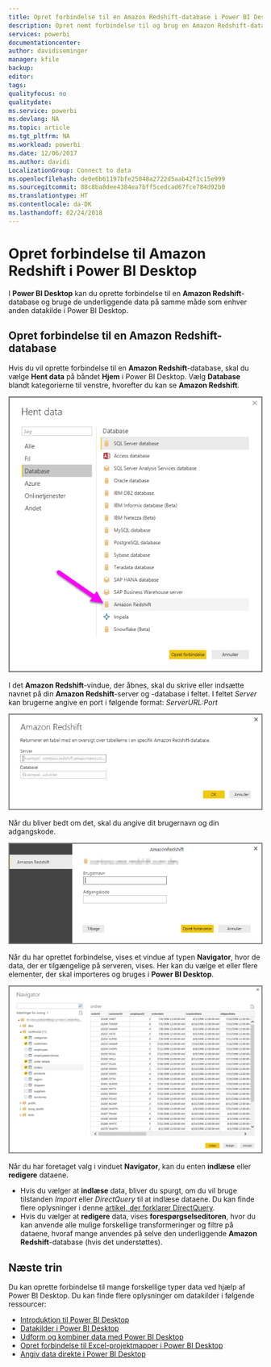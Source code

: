 ```yaml
---
title: Opret forbindelse til en Amazon Redshift-database i Power BI Desktop
description: Opret nemt forbindelse til og brug en Amazon Redshift-database i Power BI Desktop
services: powerbi
documentationcenter: 
author: davidiseminger
manager: kfile
backup: 
editor: 
tags: 
qualityfocus: no
qualitydate: 
ms.service: powerbi
ms.devlang: NA
ms.topic: article
ms.tgt_pltfrm: NA
ms.workload: powerbi
ms.date: 12/06/2017
ms.author: davidi
LocalizationGroup: Connect to data
ms.openlocfilehash: de0e6b61197bfe25048a2722d5aab42f1c15e999
ms.sourcegitcommit: 88c8ba8dee4384ea7bff5cedcad67fce784d92b0
ms.translationtype: HT
ms.contentlocale: da-DK
ms.lasthandoff: 02/24/2018
---
```

# <a name="connect-to-amazon-redshift-in-power-bi-desktop"></a>Opret forbindelse til Amazon Redshift i Power BI Desktop
I **Power BI Desktop** kan du oprette forbindelse til en **Amazon Redshift**-database og bruge de underliggende data på samme måde som enhver anden datakilde i Power BI Desktop.

## <a name="connect-to-an-amazon-redshift-database"></a>Opret forbindelse til en Amazon Redshift-database
Hvis du vil oprette forbindelse til en **Amazon Redshift**-database, skal du vælge **Hent data** på båndet **Hjem** i Power BI Desktop. Vælg **Database** blandt kategorierne til venstre, hvorefter du kan se **Amazon Redshift**.

![](media/desktop-connect-redshift/connect_redshift_3.png)

I det **Amazon Redshift**-vindue, der åbnes, skal du skrive eller indsætte navnet på din **Amazon Redshift**-server og -database i feltet. I feltet *Server* kan brugerne angive en port i følgende format: *ServerURL:Port*

![](media/desktop-connect-redshift/connect_redshift_4.png)

Når du bliver bedt om det, skal du angive dit brugernavn og din adgangskode.

![](media/desktop-connect-redshift/connect_redshift_5.png)

Når du har oprettet forbindelse, vises et vindue af typen **Navigator**, hvor de data, der er tilgængelige på serveren, vises. Her kan du vælge et eller flere elementer, der skal importeres og bruges i **Power BI Desktop**.

![](media/desktop-connect-redshift/connect_redshift_6.png)

Når du har foretaget valg i vinduet **Navigator**, kan du enten **indlæse** eller **redigere** dataene.

* Hvis du vælger at **indlæse** data, bliver du spurgt, om du vil bruge tilstanden *Import* eller *DirectQuery* til at indlæse dataene. Du kan finde flere oplysninger i denne [artikel, der forklarer DirectQuery](desktop-use-directquery.md).
* Hvis du vælger at **redigere** data, vises **forespørgselseditoren**, hvor du kan anvende alle mulige forskellige transformeringer og filtre på dataene, hvoraf mange anvendes på selve den underliggende **Amazon Redshift**-database (hvis det understøttes).

## <a name="next-steps"></a>Næste trin
Du kan oprette forbindelse til mange forskellige typer data ved hjælp af Power BI Desktop. Du kan finde flere oplysninger om datakilder i følgende ressourcer:

* [Introduktion til Power BI Desktop](desktop-getting-started.md)
* [Datakilder i Power BI Desktop](desktop-data-sources.md)
* [Udform og kombiner data med Power BI Desktop](desktop-shape-and-combine-data.md)
* [Opret forbindelse til Excel-projektmapper i Power BI Desktop](desktop-connect-excel.md)   
* [Angiv data direkte i Power BI Desktop](desktop-enter-data-directly-into-desktop.md)   

